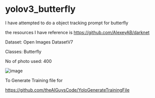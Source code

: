# yolov3_butterfly

I have attempted to do a object tracking prompt for butterfly

the resources I have reference is 
https://github.com/AlexeyAB/darknet


Dataset:
Open Images DatasetV7 

Classes:
Butterfly

No of photo used:
400

![image](https://user-images.githubusercontent.com/33034362/226266416-1a2b375d-736e-49bf-a315-e817460e81d1.png)



To Generate Training file for 

https://github.com/theAIGuysCode/YoloGenerateTrainingFile




